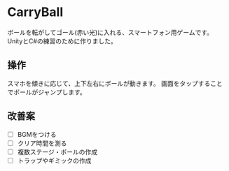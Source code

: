 # CarryBall

ボールを転がしてゴール(赤い光)に入れる、スマートフォン用ゲームです。
UnityとC#の練習のために作りました。

## 操作
スマホを傾きに応じて、上下左右にボールが動きます。
画面をタップすることでボールがジャンプします。

## 改善案

- [ ] BGMをつける
- [ ] クリア時間を測る
- [ ] 複数ステージ・ボールの作成
- [ ] トラップやギミックの作成
